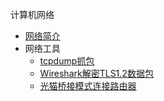 计算机网络

* [网络简介](markdown/Devops/Network/_readme.md)
* 网络工具
    * [tcpdump抓包](markdown/Devops/Network/tcpdump抓包.md)
    * [Wireshark解密TLS1.2数据包](markdown/Devops/Network/Wireshark解密TLS1.2数据包.md)
    * [光猫桥接模式连接路由器](markdown/Devops/Network/光猫桥接模式连接路由器.md)
